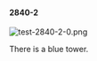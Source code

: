 #### 2840-2
![test-2840-2-0.png](https://github.com/lil-lab/nlvr/raw/master/nlvr/test/images/2/test-2840-2-0.png "test-2840-2-0.png")

There is a blue tower.